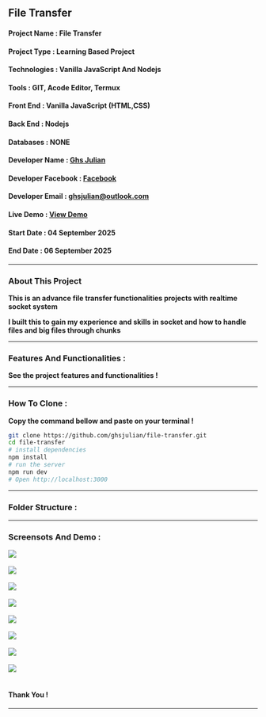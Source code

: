 ## File Transfer

#### Project Name : File Transfer 

#### Project Type : Learning Based Project

#### Technologies : Vanilla JavaScript And Nodejs 

#### Tools : GIT, Acode Editor, Termux

#### Front End : Vanilla JavaScript (HTML,CSS)

#### Back End : Nodejs

#### Databases : NONE

#### Developer Name : <a href="https://ghsresume.netlify.app" target="_blank">Ghs Julian</a>

#### Developer Facebook : <a href="https://web.facebook.com/ghs.julian.85" target="_blank">Facebook</a>

#### Developer Email : <a href="email:ghsjulian@outlook.com" target="_blank"> ghsjulian@outlook.com </a>

#### Live Demo : <a href="https://file-transfer-4e8q.onrender.com" target="_blank">View Demo </a>

#### Start Date : 04 September 2025

#### End Date : 06 September 2025

---

### About This Project

**This is an advance file transfer functionalities projects with realtime socket system**

**I built this to gain my experience and skills in socket and how to handle files and big files through chunks**


---

### Features And Functionalities :

**See the project features and functionalities !**



---

### How To Clone :

**Copy the command bellow and paste on your terminal !**

```bash
git clone https://github.com/ghsjulian/file-transfer.git
cd file-transfer
# install dependencies
npm install
# run the server
npm run dev 
# Open http://localhost:3000
```

---

### Folder Structure :


---

### Screensots And Demo :

<img src="/demo/1.jpg" /><br/><br/>
<img src="/demo/2.jpg" /><br/><br/>
<img src="/demo/3.jpg" /><br/><br/>
<img src="/demo/4.jpg" /><br/><br/>
<img src="/demo/5.jpg" /><br/><br/>
<img src="/demo/6.jpg" /><br/><br/>
<img src="/demo/7.jpg" /><br/><br/>
<img src="/demo/8.jpg" /><br/><br/>



#### Thank You !

---
